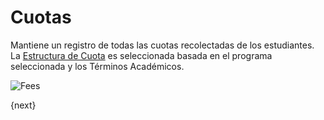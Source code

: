 <!-- add-breadcrumbs -->
# Cuotas

Mantiene un registro de todas las cuotas recolectadas de los estudiantes.
La [Estructura de Cuota](/docs/v13/user/manual/es/education/fees/fee-structure.html) es seleccionada basada en el programa seleccionada y los Términos Académicos.

<img class="screenshot" alt="Fees" src="{{docs_base_url}}/assets/img/education/fees/fees.png">

{next}
